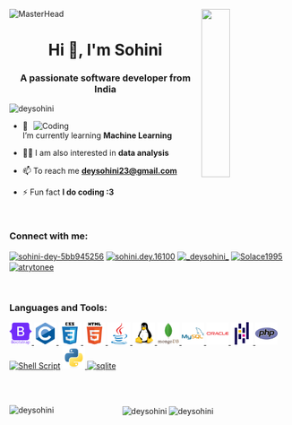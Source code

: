 <p>
  <img src="https://i.pinimg.com/originals/7e/d9/dc/7ed9dc948e371578fd44b1dd72bfd287.jpg" alt="MasterHead" width="65%" height="300">
  <img src="https://i.pinimg.com/originals/55/04/e1/5504e1582e678bba9826929bbf1445a1.jpg" align="right" width="32%" height="300">
</p>

<h1 align="center">Hi 👋, I'm Sohini</h1>
<h3 align="center">A passionate software developer from India</h3>

<p align="left"> <img src="https://komarev.com/ghpvc/?username=deysohini&label=Profile%20views&color=0e75b6&style=flat" alt="deysohini" /> </p>
<img align="right" alt="Coding" width="300" src="https://i.pinimg.com/originals/fd/e0/8a/fde08aeda674c9c3bbb374b879954217.jpg">

- 🌱 I’m currently learning **Machine Learning**

- 🚴‍♀️ I am also interested in **data analysis**

- 📫 To reach me **deysohini23@gmail.com**

- ⚡ Fun fact **I do coding :3**

  </br>

<h3 align="left">Connect with me:</h3>
<p align="left">
<a href="https://linkedin.com/in/sohini-dey-5bb945256" target="blank"><img align="center" src="https://raw.githubusercontent.com/rahuldkjain/github-profile-readme-generator/master/src/images/icons/Social/linked-in-alt.svg" alt="sohini-dey-5bb945256" height="30" width="40" /></a>
<a href="https://fb.com/sohini.dey.16100" target="blank"><img align="center" src="https://raw.githubusercontent.com/rahuldkjain/github-profile-readme-generator/master/src/images/icons/Social/facebook.svg" alt="sohini.dey.16100" height="30" width="40" /></a>
<a href="https://instagram.com/_deysohini_" target="blank"><img align="center" src="https://raw.githubusercontent.com/rahuldkjain/github-profile-readme-generator/master/src/images/icons/Social/instagram.svg" alt="_deysohini_" height="30" width="40" /></a>
<a href="https://pinterest.com/Solace1995" target="blank"><img align="center" src="https://raw.githubusercontent.com/rahuldkjain/github-profile-readme-generator/master/src/images/icons/Social/pinterest.svg" alt="Solace1995" height="30" width="40" /></a>
<a href="https://twitch.tv/atrytonee" target="blank"><img align="center" src="https://raw.githubusercontent.com/rahuldkjain/github-profile-readme-generator/master/src/images/icons/Social/twitch.svg" alt="atrytonee" height="30" width="40" /></a>
</p></br>

<h3 align="left">Languages and Tools:</h3>
<p align="left"> <a href="https://getbootstrap.com" target="_blank" rel="noreferrer"> <img src="https://raw.githubusercontent.com/devicons/devicon/master/icons/bootstrap/bootstrap-plain-wordmark.svg" alt="bootstrap" width="40" height="40"/> </a> <a href="https://www.cprogramming.com/" target="_blank" rel="noreferrer"> <img src="https://raw.githubusercontent.com/devicons/devicon/master/icons/c/c-original.svg" alt="c" width="40" height="40"/> </a> <a href="https://www.w3schools.com/css/" target="_blank" rel="noreferrer"> <img src="https://raw.githubusercontent.com/devicons/devicon/master/icons/css3/css3-original-wordmark.svg" alt="css3" width="40" height="40"/> </a> <a href="https://www.w3.org/html/" target="_blank" rel="noreferrer"> <img src="https://raw.githubusercontent.com/devicons/devicon/master/icons/html5/html5-original-wordmark.svg" alt="html5" width="40" height="40"/> </a> <a href="https://www.java.com" target="_blank" rel="noreferrer"> <img src="https://raw.githubusercontent.com/devicons/devicon/master/icons/java/java-original.svg" alt="java" width="40" height="40"/> </a> <a href="https://www.linux.org/" target="_blank" rel="noreferrer"> <img src="https://raw.githubusercontent.com/devicons/devicon/master/icons/linux/linux-original.svg" alt="linux" width="40" height="40"/> </a> <a href="https://www.mongodb.com/" target="_blank" rel="noreferrer"> <img src="https://raw.githubusercontent.com/devicons/devicon/master/icons/mongodb/mongodb-original-wordmark.svg" alt="mongodb" width="40" height="40"/> </a> <a href="https://www.mysql.com/" target="_blank" rel="noreferrer"> <img src="https://raw.githubusercontent.com/devicons/devicon/master/icons/mysql/mysql-original-wordmark.svg" alt="mysql" width="40" height="40"/> </a> <a href="https://www.oracle.com/" target="_blank" rel="noreferrer"> <img src="https://raw.githubusercontent.com/devicons/devicon/master/icons/oracle/oracle-original.svg" alt="oracle" width="40" height="40"/> </a> <a href="https://pandas.pydata.org/" target="_blank" rel="noreferrer"> <img src="https://raw.githubusercontent.com/devicons/devicon/2ae2a900d2f041da66e950e4d48052658d850630/icons/pandas/pandas-original.svg" alt="pandas" width="40" height="40"/> </a> <a href="https://www.php.net" target="_blank" rel="noreferrer"> <img src="https://raw.githubusercontent.com/devicons/devicon/master/icons/php/php-original.svg" alt="php" width="40" height="40"/> </a> <a href="#" target="_blank" rel="noreferrer"><img src="https://img.shields.io/badge/shell_script-%23121011.svg?style=for-the-badge&logo=gnu-bash&logoColor=white" alt="Shell Script" /></a> <a href="https://www.python.org" target="_blank" rel="noreferrer"> <img src="https://raw.githubusercontent.com/devicons/devicon/master/icons/python/python-original.svg" alt="python" width="40" height="40"/> </a> <a href="https://www.sqlite.org/" target="_blank" rel="noreferrer"> <img src="https://www.vectorlogo.zone/logos/sqlite/sqlite-icon.svg" alt="sqlite" width="40" height="40"/> </a> </p></br></br>

<p>
  <img align="left" width="40%" src="https://github-readme-stats.vercel.app/api/top-langs?username=deysohini&show_icons=true&locale=en&layout=compact&theme=dark&bg_color=000000" alt="deysohini" />
  <img align="center" width="40%" src="https://github-readme-stats.vercel.app/api?username=deysohini&show_icons=true&locale=en&theme=dark&bg_color=000000" alt="deysohini" />
  <img align="center" width="40%" src="https://github-readme-streak-stats.herokuapp.com/?user=deysohini&theme=dark&background=000000" alt="deysohini" />
</p>
